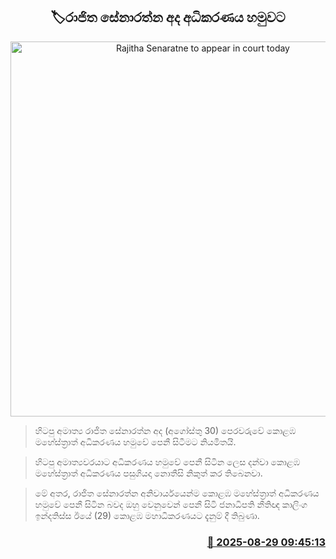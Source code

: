 <p align='center'><b><h2 align='center' title='Rajitha Senaratne to appear in court today'>🏷රාජිත සේනාරත්න අද අධිකරණය හමුවට</h2></b></p>
<p align='center'><img src='https://helakuru.sgp1.cdn.digitaloceanspaces.com/esana/images/lib/rajitha-senarathne.jpg' width='600' alt='Rajitha Senaratne to appear in court today'></p>

> හිටපු අමාත්‍ය රාජිත සේනාරත්න අද (අගෝස්තු 30) පෙරවරුවේ කොළඹ මහේස්ත්‍රාත් අධිකරණය හමුවේ පෙනී සිටීමට නියමිතයි.

> හිටපු අමාත්‍යවරයාට අධිකරණය හමුවේ පෙනී සිටින ලෙස දන්වා කොළඹ මහේස්ත්‍රාත් අධිකරණය පසුගියදා නොතීසි නිකුත් කර තිබෙනවා.

> මේ අතර, රාජිත සේනාරත්න අනිවාර්යයෙන්ම කොළඹ මහේස්ත්‍රාත් අධිකරණය හමුවේ පෙනී සිටින බවද ඔහු වෙනුවෙන් පෙනී සිටි ජනාධිපති නීතිඥ කාලිංග ඉන්දතිස්ස ඊයේ (29) කොළඹ මහාධිකරණයට දැනුම් දී තිබුණා.



<h3 align='right'><a href='https://www.helakuru.lk/esana/p/113173/'>📅 2025-08-29 09:45:13</a></h3>
